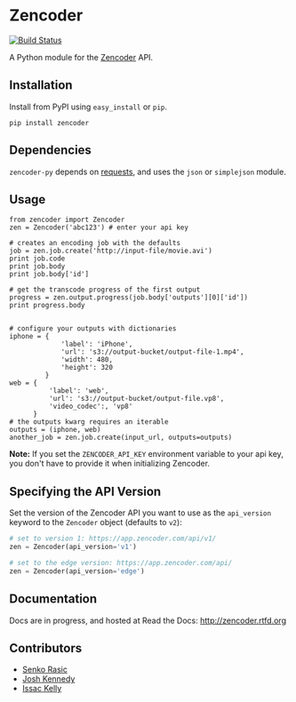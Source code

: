 # Zencoder
[![Build Status](https://secure.travis-ci.org/schworer/zencoder-py.png)](http://travis-ci.org/schworer/zencoder-py)

A Python module for the [Zencoder](http://zencoder.com) API.

## Installation
Install from PyPI using `easy_install` or `pip`.

    pip install zencoder

## Dependencies
`zencoder-py` depends on [requests](http://python-requests.org), and uses the `json` or `simplejson` module.

## Usage

    from zencoder import Zencoder
    zen = Zencoder('abc123') # enter your api key

    # creates an encoding job with the defaults
    job = zen.job.create('http://input-file/movie.avi')
    print job.code
    print job.body
    print job.body['id']

    # get the transcode progress of the first output
    progress = zen.output.progress(job.body['outputs'][0]['id'])
    print progress.body


    # configure your outputs with dictionaries
    iphone = {
                 'label': 'iPhone',
                 'url': 's3://output-bucket/output-file-1.mp4',
                 'width': 480,
                 'height': 320
             }
    web = {
              'label': 'web',
              'url': 's3://output-bucket/output-file.vp8',
              'video_codec':, 'vp8'
          }
    # the outputs kwarg requires an iterable
    outputs = (iphone, web)
    another_job = zen.job.create(input_url, outputs=outputs)

**Note:** If you set the `ZENCODER_API_KEY` environment variable to your api key, you don't have to provide it when initializing Zencoder.

## Specifying the API Version
Set the version of the Zencoder API you want to use as the `api_version` keyword to the `Zencoder` object (defaults to `v2`):

```python
# set to version 1: https://app.zencoder.com/api/v1/
zen = Zencoder(api_version='v1')

# set to the edge version: https://app.zencoder.com/api/
zen = Zencoder(api_version='edge')
```
## Documentation
Docs are in progress, and hosted at Read the Docs: http://zencoder.rtfd.org

## Contributors
 * [Senko Rasic](http://github.com/senko)
 * [Josh Kennedy](http://github.com/kennedyj)
 * [Issac Kelly](http://github.com/issackelly)


